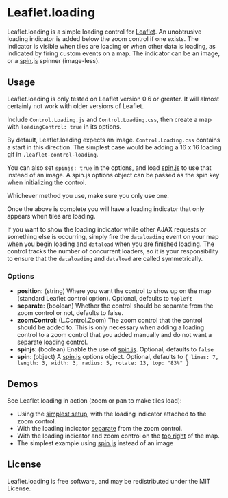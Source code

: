 Leaflet.loading
===============

Leaflet.loading is a simple loading control for [Leaflet][]. An unobtrusive
loading indicator is added below the zoom control if one exists. The indicator
is visible when tiles are loading or when other data is loading, as indicated by
firing custom events on a map. The indicator can be an image, or a [spin.js][] spinner (image-less).


## Usage

Leaflet.loading is only tested on Leaflet version 0.6 or greater. It will almost
certainly not work with older versions of Leaflet.

Include `Control.Loading.js` and `Control.Loading.css`, then create a map with `loadingControl: true` 
in its options. 

By default, Leaflet.loading expects an image. `Control.Loading.css` contains a 
start in this direction. The simplest case would be adding a 16 x 16 loading gif
in `.leaflet-control-loading`.

You can also set `spinjs: true` in the options, and load [spin.js][] 
to use that instead of an image. A spin.js options object can be passed as the spin key 
when initializing the control.

Whichever method you use, make sure you only use one.

Once the above is complete you will have a loading indicator that only appears
when tiles are loading. 

If you want to show the loading indicator while other AJAX requests or something
else is occurring, simply fire the `dataloading` event on your map when you 
begin loading and `dataload` when you are finished loading. The control tracks 
the number of concurrent loaders, so it is your responsibility to ensure that 
the `dataloading` and `dataload` are called symmetrically.

### Options

 - **position**: (string) Where you want the control to show up on the map (standard
   Leaflet control option). Optional, defaults to `topleft`
 - **separate**: (boolean) Whether the control should be separate from the zoom
   control or not, defaults to false.
 - **zoomControl**: (L.Control.Zoom) The zoom control that the control should be
   added to. This is only necessary when adding a loading control to a zoom 
   control that you added manually and do not want a separate loading control.
 - **spinjs**: (boolean) Enable the use of [spin.js][]. Optional, defaults to `false`
 - **spin**: (object) A [spin.js][] options object. Optional, defaults to `{ lines: 7, length: 3, width: 3, radius: 5, rotate: 13, top: "83%" }`


## Demos

See Leaflet.loading in action (zoom or pan to make tiles load):

 - Using the [simplest setup][simple], with the loading indicator attached to
   the zoom control.
 - With the loading indicator [separate][] from the zoom control.
 - With the loading indicator and zoom control on the [top right][topright] of
   the map.
 - The simplest example using [spin.js][] instead of an image


## License

Leaflet.loading is free software, and may be redistributed under the MIT
License.


 [Leaflet]: https://github.com/Leaflet/Leaflet
 [spin.js]: https://github.com/fgnass/spin.js/
 [simple]: http://ebrelsford.github.io/Leaflet.loading/simple.html
 [separate]: http://ebrelsford.github.io/Leaflet.loading/separate.html
 [topright]: http://ebrelsford.github.io/Leaflet.loading/topright.html
 [spin.js]: http://ebrelsford.github.io/Leaflet.loading/spinjs.html

